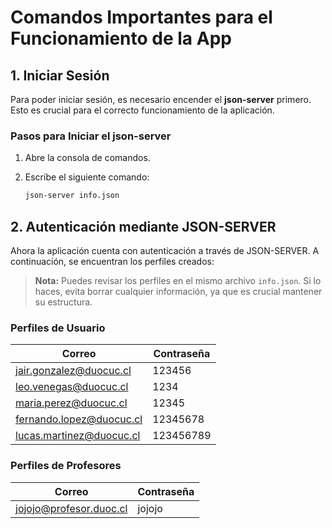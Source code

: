 # Comandos Importantes para el Funcionamiento de la App

## 1. Iniciar Sesión

Para poder iniciar sesión, es necesario encender el **json-server** primero. Esto es crucial para el correcto funcionamiento de la aplicación. 

### Pasos para Iniciar el json-server

1. Abre la consola de comandos.
2. Escribe el siguiente comando:

   ```bash
   json-server info.json
## 2. Autenticación mediante JSON-SERVER

Ahora la aplicación cuenta con autenticación a través de JSON-SERVER. A continuación, se encuentran los perfiles creados:

> **Nota:** Puedes revisar los perfiles en el mismo archivo `info.json`. Si lo haces, evita borrar cualquier información, ya que es crucial mantener su estructura.

### Perfiles de Usuario

| **Correo**                       | **Contraseña** |
|----------------------------------|-----------------|
| jair.gonzalez@duocuc.cl         | 123456          |
| leo.venegas@duocuc.cl           | 1234            |
| maria.perez@duocuc.cl           | 12345           |
| fernando.lopez@duocuc.cl        | 12345678        |
| lucas.martinez@duocuc.cl        | 123456789       |

### Perfiles de Profesores

| **Correo**                       | **Contraseña** |
|----------------------------------|-----------------       |
| jojojo@profesor.duoc.cl          | jojojo         |